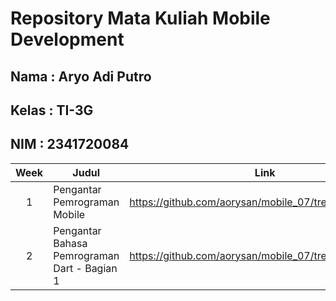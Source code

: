 # Repository Mata Kuliah Mobile Development
## Nama : Aryo Adi Putro
## Kelas : TI-3G
## NIM : 2341720084

| Week | Judul | Link |
|:----:|-------|------------|
| 1    | Pengantar Pemrograman Mobile | https://github.com/aorysan/mobile_07/tree/main/week01 |
| 2    | Pengantar Bahasa Pemrograman Dart - Bagian 1 | https://github.com/aorysan/mobile_07/tree/main/week02 |